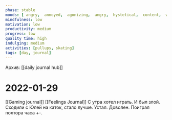 ```yaml
---
phase: stable
moods: [ angry,  annoyed,  agonizing,  angry,  hystetical,  content,  worried,  content,  pleased, ]
mindfulness: low
motivation: low
productivity: medium
progress: low
quality time: high
indulging: medium
activities: [pullups, skating]
tags: [day, journal]
---
```

Архив: [[daily journal hub]]
# 2022-01-29
[[Gaming journal]] [[Feelings Journal]] С утра хотел играть. И был злой. 
Сходили с Юлей на каток, стало лучше.
Устал.
Доволен.
Поиграл полтора часа +-.